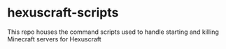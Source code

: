 # hexuscraft-scripts

This repo houses the command scripts used to handle starting and killing Minecraft servers for Hexuscraft

